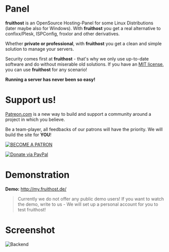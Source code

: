 # Panel
**fruithost** is an OpenSource Hosting-Panel for some Linux Distributions (later maybe also for Windows). With **fruithost** you get a real alternative to confixx/Plesk, ISPConfig, froxlor and other derivatives.

Whether **private or professional**, with **fruithost** you get a clean and simple solution to manage your servers.

Security comes first at **fruithost** - that's why we only use up-to-date software and do without miserable old solutions. If you have an [MIT license](https://github.com/fruithost/Panel/blob/master/LICENSE), you can use **fruithost** for any scenario!

**Running a server has never been so easy!**

# Support us!
[Patreon.com](https://www.patreon.com/) is a new way to build and support a community around a project in which you believe.

Be a team-player, all feedbacks of our patrons will have the priority. We will build the site for **YOU**!

[![BECOME A PATRON](https://c5.patreon.com/external/logo/become_a_patron_button.png)](https://www.patreon.com/fruithost)

[![Donate via PayPal](https://raw.githubusercontent.com/stefan-niedermann/paypal-donate-button/master/paypal-donate-button.png)](https://paypal.me/pools/c/8eXXYJpWP3)

# Demonstration
**Demo:** http://my.fruithost.de/

> Currently we do not offer any public demo users!
> If you want to watch the demo, write to us - We will set up a personal account for you to test fruithost!

# Screenshot
![Backend](https://raw.githubusercontent.com/fruithost/Panel/master/screenshots/preview_backend.png)
